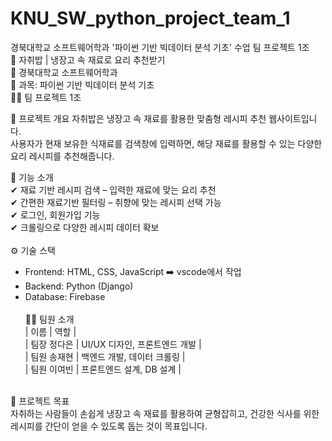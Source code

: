 # KNU_SW_python_project_team_1
경북대학교 소프트웨어학과 '파이썬 기반 빅데이터 분석 기초' 수업 팀 프로젝트 1조<br>
🍚 자취밥 | 냉장고 속 재료로 요리 추천받기<br>
🚀 경북대학교 소프트웨어학과<br>
📌 과목: 파이썬 기반 빅데이터 분석 기초<br>
🧑‍🍳 팀 프로젝트 1조

📌 프로젝트 개요
자취밥은 냉장고 속 재료를 활용한 맞춤형 레시피 추천 웹사이트입니다.<br>
사용자가 현재 보유한 식재료를 검색창에 입력하면, 해당 재료를 활용할 수 있는 다양한 요리 레시피를 추천해줍니다.<br>

🎯 기능 소개<br>
✔ 재료 기반 레시피 검색 – 입력한 재료에 맞는 요리 추천<br>
✔ 간편한 재료기반 필터링 – 취향에 맞는 레시피 선택 가능<br>
✔ 로그인, 회원가입 기능<br>
✔ 크롤링으로 다양한 레시피 데이터 확보<br>
<br>
⚙️ 기술 스택<br>
- Frontend: HTML, CSS, JavaScript ➡️ vscode에서 작업<br>
- Backend: Python (Django)<br>
- Database: Firebase<br>
  <br>
👨‍💻 팀원 소개<br>
| 이름 | 역할 | <br>
| 팀장 정다은 | UI/UX 디자인, 프론트엔드 개발 | <br>
| 팀원 송재현 | 백엔드 개발, 데이터 크롤링 | <br>
| 팀원 이여빈 | 프론트엔드 설계, DB 설계 | <br>
<br>
🚀 프로젝트 목표<br>
자취하는 사람들이 손쉽게 냉장고 속 재료를 활용하여 균형잡히고, 건강한 식사를 위한 레시피를 간단이 얻을 수 있도록 돕는 것이 목표입니다.<br>
